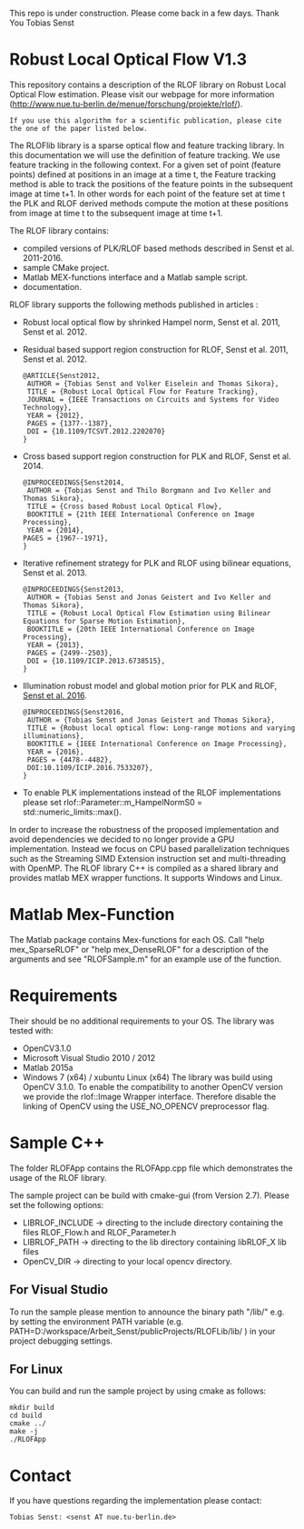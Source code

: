 This repo is under construction. Please come back in a few days.
Thank You 
Tobias Senst

# Robust Local Optical Flow V1.3
This repository contains a description of the RLOF library on Robust Local Optical Flow estimation. 
Please visit our webpage for more information (http://www.nue.tu-berlin.de/menue/forschung/projekte/rlof/).

	If you use this algorithm for a scientific publication, please cite the one of the paper listed below.

The RLOFlib library is a sparse optical flow and feature tracking library. In this documentation we will use the definition of feature tracking. We use feature tracking in the following context. 
For a given set of point (feature points) defined at positions in an image at a time t, the Feature tracking method is able to track the positions of the feature points in the subsequent image at time t+1. 
In other words for each point of the feature set at time t the PLK and RLOF derived methods compute the motion at these positions from image at time t to the subsequent image at time t+1.

The RLOF library contains:
 
  - compiled versions of PLK/RLOF based methods described in Senst et al. 2011-2016.
  - sample CMake project.
  - Matlab MEX-functions interface and a Matlab sample script.
  - documentation.
  
RLOF library supports the following methods published in articles :
  
  - Robust local optical flow by shrinked Hampel norm, Senst et al. 2011, Senst et al. 2012.
  - Residual based support region construction for RLOF, Senst et al. 2011, Senst et al. 2012.
  
  		@ARTICLE{Senst2012,
		 AUTHOR = {Tobias Senst and Volker Eiselein and Thomas Sikora},
		 TITLE = {Robust Local Optical Flow for Feature Tracking},
		 JOURNAL = {IEEE Transactions on Circuits and Systems for Video Technology},
		 YEAR = {2012},                                                             
		 PAGES = {1377--1387},                                                      
		 DOI = {10.1109/TCSVT.2012.2202070}                                         
		} 
				
  - Cross based support region construction for PLK and RLOF, Senst et al. 2014.
  
  		@INPROCEEDINGS{Senst2014,		    									
		 AUTHOR = {Tobias Senst and Thilo Borgmann and Ivo Keller and Thomas Sikora},
		 TITLE = {Cross based Robust Local Optical Flow},							
		 BOOKTITLE = {21th IEEE International Conference on Image Processing},      
		 YEAR = {2014},															    	 PAGES = {1967--1971},													    		}		 
		 
  - Iterative refinement strategy for PLK and RLOF using bilinear equations, Senst et al. 2013.
  
 		@INPROCEEDINGS{Senst2013,	   
		 AUTHOR = {Tobias Senst and Jonas Geistert and Ivo Keller and Thomas Sikora},	
		 TITLE = {Robust Local Optical Flow Estimation using Bilinear Equations for Sparse Motion Estimation},	
		 BOOKTITLE = {20th IEEE International Conference on Image Processing},	   
		 YEAR = {2013},													    
		 PAGES = {2499--2503},
		 DOI = {10.1109/ICIP.2013.6738515},	
		}	
		
  - Illumination robust model and global motion prior for PLK and RLOF, <a href="index.html#Senst2016">Senst et al. 2016</a>.
  
		@INPROCEEDINGS{Senst2016,			    							
		 AUTHOR = {Tobias Senst and Jonas Geistert and Thomas Sikora},		
		 TITLE = {Robust local optical flow: Long-range motions and varying illuminations},				
		 BOOKTITLE = {IEEE International Conference on Image Processing},		
		 YEAR = {2016},			
		 PAGES = {4478--4482},													
		 DOI:10.1109/ICIP.2016.7533207},										
		}
		
  - To enable PLK implementations instead of the RLOF implementations please set rlof::Parameter::m_HampelNormS0 = std::numeric_limits<float>::max().
    
In order to increase the robustness of the proposed implementation and avoid dependencies we decided to no longer provide a GPU implementation. Instead we focus on CPU based 
parallelization techniques such as the Streaming SIMD Extension instruction set and multi-threading with OpenMP. The RLOF library C++ is compiled as a shared library and provides matlab MEX 
wrapper functions. It supports Windows and Linux. 
  
# Matlab Mex-Function
The Matlab package contains Mex-functions for each OS. 
Call "help mex_SparseRLOF" or "help mex_DenseRLOF" for a description of the arguments and see "RLOFSample.m" for an example use of the function.  
  
# Requirements
Their should be no additional requirements to your OS. The library was tested with:
  - OpenCV3.1.0
  - Microsoft Visual Studio 2010 / 2012
  - Matlab 2015a
  - Windows 7 (x64) / xubuntu Linux (x64)
The library was build using OpenCV 3.1.0. To enable the compatibility to another OpenCV version we provide the rlof::Image Wrapper interface.
Therefore disable the linking of OpenCV using the USE_NO_OPENCV preprocessor flag.

# Sample C++
The folder RLOFApp contains the RLOFApp.cpp file which demonstrates the usage of the RLOF library.
 
The sample project can be build with cmake-gui (from Version 2.7). Please set the following options:
 - LIBRLOF_INCLUDE -> directing to the include directory containing the files RLOF_Flow.h and RLOF_Parameter.h
 - LIBRLOF_PATH 	-> directing to the lib directory containing libRLOF_X lib files
 - OpenCV_DIR 		-> directing to your local opencv directory.
## For Visual Studio  
To run the sample please mention to announce the binary path "/lib/" e.g. by setting the environment PATH variable
(e.g. PATH=D:/workspace/Arbeit_Senst/publicProjects/RLOFLib/lib/ ) in your project debugging settings.
## For Linux
You can build and run the sample project by using cmake as follows:

	mkdir build
	cd build
	cmake ../
	make -j
	./RLOFApp
# Contact 
If you have questions regarding the implementation please contact:

	Tobias Senst: <senst AT nue.tu-berlin.de> 
